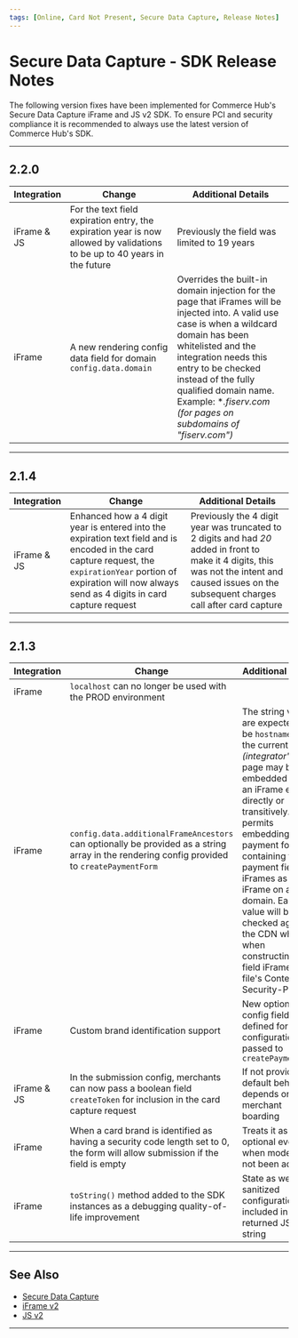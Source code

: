 ```yaml
---
tags: [Online, Card Not Present, Secure Data Capture, Release Notes]
---
```


# Secure Data Capture - SDK Release Notes

The following version fixes have been implemented for Commerce Hub's Secure Data Capture iFrame and JS v2 SDK. To ensure PCI and security compliance it is recommended to always use the latest version of Commerce Hub's SDK.

---

## 2.2.0

| Integration | Change | Additional Details |
| ----- | ----- | ----- |
| iFrame & JS | For the text field expiration entry, the expiration year is now allowed by validations to be up to 40 years in the future | Previously the field was limited to 19 years |
| iFrame | A new rendering config data field for domain `config.data.domain` | Overrides the built-in domain injection for the page that iFrames will be injected into. A valid use case is when a wildcard domain has been whitelisted and the integration needs this entry to be checked instead of the fully qualified domain name. Example: **.fiserv.com* *(for pages on subdomains of "fiserv.com")* |

---

## 2.1.4

| Integration | Change | Additional Details |
| ----- | ----- | ----- |
| iFrame & JS | Enhanced how a 4 digit year is entered into the expiration text field and is encoded in the card capture request, the `expirationYear` portion of expiration will now always send as 4 digits in card capture request | Previously the 4 digit year was truncated to 2 digits and had *20* added in front to make it 4 digits, this was not the intent and caused issues on the subsequent charges call after card capture |

---

## 2.1.3

| Integration | Change | Additional Details |
| ----- | ----- | ----- |
| iFrame | `localhost` can no longer be used with the PROD environment | |
| iFrame | `config.data.additionalFrameAncestors` can optionally be provided as a string array in the rendering config provided to `createPaymentForm` | The string values are expected to be `hostnames` that the current *(integrator's)* page may be embedded in as an iFrame either directly or transitively. This permits embedding the payment form containing the payment field iFrames as an iFrame on another domain. Each value will be checked against the CDN whitelist when constructing the field iFrame html file's Content-Security-Policy |
| iFrame | Custom brand identification support | New optional config field defined for the configuration passed to `createPaymentForm` |
| iFrame & JS | In the submission config, merchants can now pass a boolean field `createToken` for inclusion in the card capture request | If not provided the default behavior depends on merchant boarding |
| iFrame | When a card brand is identified as having a security code length set to 0, the form will allow submission if the field is empty | Treats it as optional even when mode has not been adjusted |
| iFrame | `toString()` method added to the SDK instances as a debugging quality-of-life improvement | State as well as sanitized configuration is included in the returned JSON string |

---

## See Also

- [Secure Data Capture](?path=docs/Online-Mobile-Digital/Secure-Data-Capture/Secure-Data-Capture.md)
- [iFrame v2](?path=docs/Online-Mobile-Digital/Secure-Data-Capture/iFrame-JS/iFrame-JS.md)
- [JS v2](?path=docs/Online-Mobile-Digital/Secure-Data-Capture/Payment-JS/Payment-JS.md)

---
